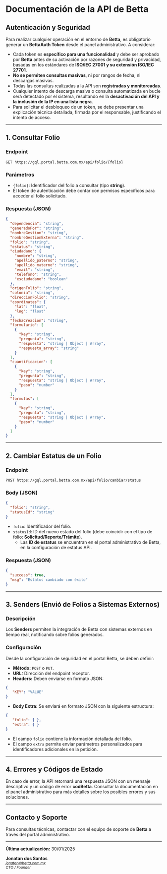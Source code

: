 # Documentación de la API de Betta

## Autenticación y Seguridad

Para realizar cualquier operación en el entorno de **Betta**, es obligatorio generar un **BettaAuth Token** desde el panel administrativo. A considerar:

- Cada token es **específico para una funcionalidad** y debe ser aprobado por **Betta** antes de su activación por razones de seguridad y privacidad, basadas en los estándares de **ISO/IEC 27001 y su extensión ISO/IEC 27701**.
- **No se permiten consultas masivas**, ni por rangos de fecha, ni descargas masivas.
- Todas las consultas realizadas a la API son **registradas y monitoreadas**.
- Cualquier intento de descarga masiva o consulta automatizada en bucle será detectado por el sistema, resultando en la **desactivación del API y la inclusión de la IP en una lista negra**.
- Para solicitar el desbloqueo de un token, se debe presentar una explicación técnica detallada, firmada por el responsable, justificando el intento de acceso.

---

## 1. Consultar Folio

### **Endpoint**

```http
GET https://gql.portal.betta.com.mx/api/folio/{folio}
```

### **Parámetros**

- `{folio}`: Identificador del folio a consultar (tipo **string**).
- El token de autenticación debe contar con permisos específicos para acceder al folio solicitado.

### **Respuesta (JSON)**

```json
{
  "dependencia": "string",
  "generadoPor": "string",
  "nombreGestion": "string",
  "nombreGestionExterna": "string",
  "folio": "string",
  "estatus": "string",
  "ciudadano": {
    "nombre": "string",
    "apellido_paterno": "string",
    "apellido_materno": "string",
    "email": "string",
    "telefono": "string",
    "esciudadano": "boolean"
  },
  "origenFolio": "string",
  "colonia": "string",
  "direccionFolio": "string",
  "coordinates": {
    "lat": "float",
    "lng": "float"
  },
  "fechaCreacion": "string",
  "formulario": [
    {
      "key": "string",
      "pregunta": "string",
      "respuesta": "string | Object | Array",
      "respuesta_array": "string"
    }
  ],
  "cuantificacion": [
    {
      "key": "string",
      "pregunta": "string",
      "respuesta": "string | Object | Array",
      "peso": "number"
    }
  ],
  "formulas": [
    {
      "key": "string",
      "pregunta": "string",
      "respuesta": "string | Object | Array",
      "peso": "number"
    }
  ]
}
```

---

## 2. Cambiar Estatus de un Folio

### **Endpoint**

```http
POST https://gql.portal.betta.com.mx/api/folio/cambiar/status
```

### **Body (JSON)**

```json
{
  "folio": "string",
  "statusId": "string"
}
```

- `folio`: Identificador del folio.
- `statusId`: ID del nuevo estado del folio (debe coincidir con el tipo de folio: **Solicitud/Reporte/Trámite**).
  - Las **ID de estatus** se encuentran en el portal administrativo de Betta, en la configuración de estatus API.

### **Respuesta (JSON)**

```json
{
  "success": true,
  "msg": "Estatus cambiado con éxito"
}
```

---

## 3. Senders (Envió de Folios a Sistemas Externos)

### **Descripción**

Los **Senders** permiten la integración de Betta con sistemas externos en tiempo real, notificando sobre folios generados.

### **Configuración**

Desde la configuración de seguridad en el portal Betta, se deben definir:

- **Método:** `POST` o `PUT`.
- **URL:** Dirección del endpoint receptor.
- **Headers:** Deben enviarse en formato JSON:

```json
{
   "KEY": "VALUE"
}
```

- **Body Extra:** Se enviará en formato JSON con la siguiente estructura:

```json
{
   "folio": { },
   "extra": { }
}
```

- El campo `folio` contiene la información detallada del folio.
- El campo `extra` permite enviar parámetros personalizados para identificadores adicionales en la petición.

---

## 4. Errores y Códigos de Estado

En caso de error, la API retornará una respuesta JSON con un mensaje descriptivo y un código de error **codBetta**. Consultar la documentación en el panel administrativo para más detalles sobre los posibles errores y sus soluciones.

---

## Contacto y Soporte

Para consultas técnicas, contactar con el equipo de soporte de **Betta** a través del portal administrativo.

---

**Última actualización:** 30/01/2025

**Jonatan dos Santos**  
_<small>jonatan@betta.com.mx</small>_  
_<small>CTO / Founder<small>_
